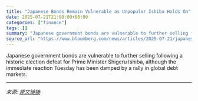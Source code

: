 ```yaml
---
title: "Japanese Bonds Remain Vulnerable as Unpopular Ishiba Holds On"
date: 2025-07-21T21:00:00+08:00
categories: ["finance"]
tags: []
summary: "Japanese government bonds are vulnerable to further selling following a historic election defeat for Prime Minister Shigeru Ishiba, although the immediate reaction Tuesday has been damped by a rally i"
source_url: "https://www.bloomberg.com/news/articles/2025-07-21/japanese-bonds-stocks-vulnerable-as-unpopular-ishiba-holds-on"
---
```


Japanese government bonds are vulnerable to further selling following a historic election defeat for Prime Minister Shigeru Ishiba, although the immediate reaction Tuesday has been damped by a rally in global debt markets.

---

*来源: [原文链接](https://www.bloomberg.com/news/articles/2025-07-21/japanese-bonds-stocks-vulnerable-as-unpopular-ishiba-holds-on)*
